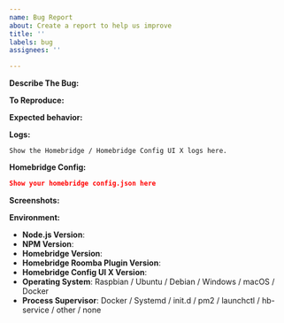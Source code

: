 ```yaml
---
name: Bug Report
about: Create a report to help us improve
title: ''
labels: bug
assignees: ''

---
```


<!-- You must use the issue template below when submitting a bug -->

**Describe The Bug:**
<!-- A clear and concise description of what the bug is. -->

**To Reproduce:**
<!-- Steps to reproduce the behavior. -->

**Expected behavior:**
<!-- A clear and concise description of what you expected to happen. -->

**Logs:**
<!-- Bug reports that do not contain logs may be closed without warning. -->

```
Show the Homebridge / Homebridge Config UI X logs here.
```

**Homebridge Config:**

```json
Show your homebridge config.json here
```

**Screenshots:**
<!-- If applicable, add screenshots to help explain your problem. -->

**Environment:**

* **Node.js Version**: <!-- node -v -->
* **NPM Version**: <!-- npm -v -->
* **Homebridge Version**: <!-- homebridge -V -->
* **Homebridge Roomba Plugin Version**:
* **Homebridge Config UI X Version**:
* **Operating System**: Raspbian / Ubuntu / Debian / Windows / macOS / Docker
* **Process Supervisor**: Docker / Systemd / init.d / pm2 / launchctl / hb-service / other / none


<!-- Click the "Preview" tab before you submit to ensure the formatting is correct. -->
